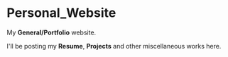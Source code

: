 # Personal_Website
My **General/Portfolio** website.

I'll be posting my **Resume**, **Projects** and other miscellaneous works here. 
